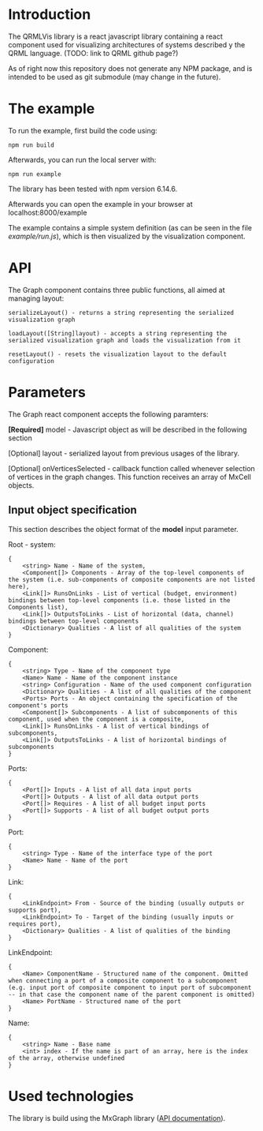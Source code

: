 # Introduction
The QRMLVis library is a react javascript library containing a react component used for visualizing architectures of systems described y the QRML language. (TODO: link to QRML github page?)

As of right now this repository does not generate any NPM package, and is intended to be used as git submodule (may change in the future).

# The example
To run the example, first build the code using:
```
npm run build
```

Afterwards, you can run the local server with:
```
npm run example
```

The library has been tested with npm version 6.14.6.

Afterwards you can open the example in your browser at localhost:8000/example

The example contains a simple system definition (as can be seen in the file *example/run.js*), which is then visualized by the visualization component.

# API
The Graph component contains three public functions, all aimed at managing layout:

```
serializeLayout() - returns a string representing the serialized visualization graph

loadLayout([String]layout) - accepts a string representing the serialized visualization graph and loads the visualization from it

resetLayout() - resets the visualization layout to the default configuration
```

# Parameters
The Graph react component accepts the following paramters:

**[Required]** model - Javascript object as will be described in the following section

[Optional] layout - serialized layout from previous usages of the library.

[Optional] onVerticesSelected - callback function called whenever selection of vertices in the graph changes. This function receives an array of MxCell objects.

## Input object specification
This section describes the object format of the **model** input parameter.

Root - system: 
```
{
	<string> Name - Name of the system,
	<Component[]> Components - Array of the top-level components of the system (i.e. sub-components of composite components are not listed here),
    <Link[]> RunsOnLinks - List of vertical (budget, environment) bindings between top-level components (i.e. those listed in the Components list),
	<Link[]> OutputsToLinks - List of horizontal (data, channel) bindings between top-level components
	<Dictionary> Qualities - A list of all qualities of the system
}
```
Component:
```
{
	<string> Type - Name of the component type
	<Name> Name - Name of the component instance
	<string> Configuration - Name of the used component configuration
	<Dictionary> Qualities - A list of all qualities of the component
	<Ports> Ports - An object containing the specification of the component's ports
	<Component[]> Subcomponents - A list of subcomponents of this component, used when the component is a composite,
	<Link[]> RunsOnLinks - A list of vertical bindings of subcomponents,
	<Link[]> OutputsToLinks - A list of horizontal bindings of subcomponents
}
```

Ports:
```
{
	<Port[]> Inputs - A list of all data input ports
	<Port[]> Outputs - A list of all data output ports
	<Port[]> Requires - A list of all budget input ports
	<Port[]> Supports - A list of all budget output ports
}
```

Port:
```
{
	<string> Type - Name of the interface type of the port
	<Name> Name - Name of the port
}
```

Link:
```
{
	<LinkEndpoint> From - Source of the binding (usually outputs or supports port),
	<LinkEndpoint> To - Target of the binding (usually inputs or requires port),
	<Dictionary> Qualities - A list of qualities of the binding
}
```

LinkEndpoint:
```
{
	<Name> ComponentName - Structured name of the component. Omitted when connecting a port of a composite component to a subcomponent (e.g. input port of composite component to input port of subcomponent -- in that case the component name of the parent component is omitted)
	<Name> PortName - Structured name of the port
}
```

Name:
```
{
	<string> Name - Base name
	<int> index - If the name is part of an array, here is the index of the array, otherwise undefined
}
```

# Used technologies
The library is build using the MxGraph library ([API documentation](https://jgraph.github.io/mxgraph/docs/js-api/files/index-txt.html)). 
